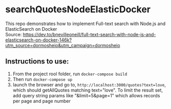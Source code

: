 # searchQuotesNodeElasticDocker

This repo demonstrates how to implement Full-text search with Node.js and ElasticSearch on Docker
<br/>
Source: https://dev.to/bnevilleoneill/full-text-search-with-node-js-and-elasticsearch-on-docker-146k?utm_source=dormosheio&utm_campaign=dormosheio
<br/>

## Instructions to use:
1) From the project rool folder, run `docker-compose build`
2) Then run `docker-compose up`
3) launch the browser and go to, `http://localhost:3000/quotes?text=love`, which should getAllQuotes matching text="love". To limit the result set, add query string params like "&limit=5&page=1" which allows records per page and page number